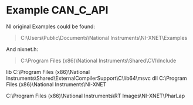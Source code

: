 # Example CAN_C_API

NI original Examples could be found:  
> C:\Users\Public\Documents\National Instruments\NI-XNET\Examples  

And nixnet.h:  
> C:\Program Files (x86)\National Instruments\Shared\CVI\Include  

lib
C:\Program Files (x86)\National Instruments\Shared\ExternalCompilerSupport\C\lib64\msvc
dll
C:\Program Files (x86)\National Instruments\NI-XNET

C:\Program Files (x86)\National Instruments\RT Images\NI-XNET\PharLap